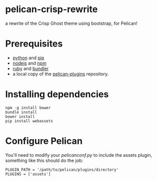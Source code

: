 pelican-crisp-rewrite
=====================

a rewrite of the Crisp Ghost theme using bootstrap, for Pelican!

# Prerequisites

* [python](http://python.org) and [pip](https://pypi.python.org/pypi/pip)
* [nodejs](http://nodejs.org) and [npm](http://www.npmjs.com) 
* [ruby](http://ruby-lang.com) and [bundler](http://bundler.io)
* a local copy of the [pelican-plugins](https://github.com/getpelican/pelican-plugins) repository.

# Installing dependencies

```
npm -g install bower
bundle install
bower install
pip install webassets
```

# Configure Pelican

You'll need to modify your *pelicanconf.py* to include the assets plugin, something like this should do the job:

```
PLUGIN_PATH = '/path/to/pelican/plugins/directory'
PLUGINS = ['assets']
```

